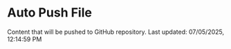 # Auto Push File

Content that will be pushed to GitHub repository.
Last updated: 07/05/2025, 12:14:59 PM